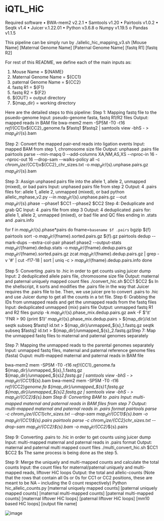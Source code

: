 # iQTL_HiC

Required software
•	BWA-mem2 v2.2.1
•	Samtools v1.20
•	Pairtools v1.0.2
•	Seqtk v1.4
•	Juicer v.1.22.01
•	Python v3.6.8
o	Numpy v1.19.5 
o	Pandas v1.1.5

This pipeline can be simply run by 
./allelic_hic_mapping_v3.sh [Mouse Name] [Maternal Genome Name] [Paternal Genome Name] [fastq R1] [fastq R2]

For rest of this README, we define each of the main inputs as:
1.	Mouse Name = ${NAME}
2.	Maternal Genome Name = ${CC1}
3.	paternal Genome Name = ${CC2}
4.	fastq R1 = ${F1}
5.	fastq R2 = ${F2}
6.	${OUT} = output directory
7.	${map_dir} = working directory

Here are the detailed steps to this pipeline:
Step 1: Mapping fastq file to the psuedo-genome
	Input: pseudo-genome fasta, fastq R1/R2 files
	Output: mapped reads in BAM file
bwa-mem2 mem -SP5M -T0 -t16 ${ref}/${CC1}x${CC2}_genome.fa $fastq1 $fastq2 | samtools view -bhS - > ${map_dir}/${s}.bam                                                                                                                      

Step 2: Convert the mapped pair-end reads into ligation events
	Input: mapped BAM from step 1, chromosome size file
	Output: unphased .pairs file 
pairtools parse --min-mapq 0 --add-columns XA,NM,AS,XS --nproc-in 16 --nproc-out 16 --drop-sam --walks-policy all -c ${chrom_size}/${CC1}x${CC2}_chr_sizes.txt -o ${map_dir}/${s}.unphase.pairs.gz ${map_dir}/${s}.bam


Step 3: Assign unphased pairs file into the allele 1, allele 2, unmapped (mixed), or bad pairs
	Input: unphased pairs file from step 2
	Output: 4 .pairs files for: allele 1, allele 2, unmapped (mixed), or bad
python allelic_mphase_v2.py --in ${map_dir}/${s}.unphase.pairs.gz --out ${map_dir}/${s}.phase --phase1 $CC1 --phase2 $CC2
Step 4: Deduplicate and grab QC
	Input: 4 .pairs file from step 3
	Output: 4 deduplicated .pairs for: allele 1, allele 2, unmapped (mixed), or bad file and QC files ending in .stats and .pairs.info

for f in ${map_dir}/${s}.phase*pairs
do
        fname=`basename $f .pairs`
        bgzip ${f}
        pairtools sort -o ${map_dir}/${fname}.sorted.pairs.gz ${f}.gz
        pairtools dedup --mark-dups --extra-col-pair phase1 phase2 --output-stats ${map_dir}/${fname}.dedup.stats -o ${map_dir}/${fname}.dedup.pairs.gz ${map_dir}/${fname}.sorted.pairs.gz
        zcat ${map_dir}/${fname}.dedup.pairs.gz | grep -v '#' | cut -f17-18 | sort | uniq -c > ${map_dir}/${fname}.dedup.pairs.info
done

Step 5: Converting .pairs to .hic in order to get counts using juicer dump
Input: 2 deduplicated allele pairs file, chromosome size file
Output: maternal and paternal uniquely mapped count files
./convert_hic.sh $CC1 $CC2 $s
In the shellscript, it sorts and modifies the .pairs file in the way that Juicer requires the .pairs file to be. Then, we use juicer pre to convert .pairs to .hic and use Juicer dump to get all the counts in a txt file. 
Step 6: Grabbing the IDs from unmapped reads and get the unmapped reads from the fastq files
	Input: deduplicated unmapped (mix) pairs file
	Output: unmapped fastq R1 and R2 files
gunzip -k ${map_dir}/${s}.phase_mix.dedup.pairs.gz
awk -F $'\t' 'FNR > 90 {print $1}' ${map_dir}/${s}.phase_mix.dedup.pairs > ${map_dir}/id.txt  
seqtk subseq $fastq1 id.txt > ${map_dir}/unmapped_${s}_1.fastq.gz
seqtk subseq $fastq2 id.txt > ${map_dir}/unmapped_${s}_2.fastq.gzStep 7: Map the unmapped fastq files to maternal and paternal genomes separately
	
Step 7: Mapping the unmapped reads to the parental genomes separately
	Input: unmapped fastq files, maternal and paternal reference genome files (fasta)
	Ouput: multi-mapped maternal and paternal reads in BAM file

bwa-mem2 mem -SP5M -T0 -t16 ${ref}/${CC1}_genome.fa ${map_dir}/unmapped_${s}_1.fastq.gz ${map_dir}/unmapped_${s}_2.fastq.gz | samtools view -bhS - > ${map_dir}/${CC1}_${s}.bam
bwa-mem2 mem -SP5M -T0 -t16 ${ref}/${CC2}_genome.fa ${map_dir}/unmapped_${s}_1.fastq.gz ${map_dir}/unmapped_${s}_2.fastq.gz | samtools view -bhS - > ${map_dir}/${CC2}_${s}.bam
Step 8: Converting BAM to .pairs
	Input: multi-mapped maternal and paternal reads in BAM files from step 7
	Output: multi-mapped maternal and paternal reads in .pairs format
pairtools parse -c ${chrom_size}/${CC1}_chr_sizes.txt --drop-sam ${map_dir}/${CC1}_${s}.bam -o ${map_dir}/${CC1}_${s}.pairs 
pairtools parse -c ${chrom_size}/${CC2}_chr_sizes.txt --drop-sam ${map_dir}/${CC2}_${s}.bam -o ${map_dir}/${CC2}_${s}.pairs




Step 9: Converting .pairs to .hic in order to get counts using juicer dump
	Input: multi-mapped maternal and paternal reads in .pairs format
	Output: maternal and paternal multi mapped count files
./multi_convert_hic.sh $CC1 $CC2 $s
The same process is being done as the step 5.

Step 9: Merge the uniquely and multi-mapped counts and calculate the total counts
	Input: the count files for maternal/paternal uniquely and multi-mapped reads, liftover HiC loops
	Output: the total and allelic-counts (Note that the rows that contain all 0s or 0s for CC1 or CC2 positions, these are meant to be NA – including the 0 count respectively) 
Python hic_allelic_counts.py [maternal uniquely mapped counts] [paternal uniquely mapped counts] [maternal multi-mapped counts] [paternal multi-mapped counts] [maternal liftover HiC loops] [paternal liftover HiC loops] [mm10 based HiC loops] [output file name]

	

![image](https://github.com/user-attachments/assets/1e180760-ece3-4eca-ba47-cb79be3547ee)
